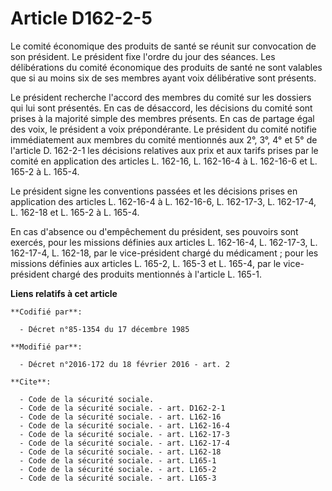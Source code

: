# Article D162-2-5

Le comité économique des produits de santé se réunit sur convocation de son président. Le président fixe l'ordre du jour des
séances. Les délibérations du comité économique des produits de santé ne sont valables que si au moins six de ses membres
ayant voix délibérative sont présents. 

Le président recherche l'accord des membres du comité sur les dossiers qui lui sont présentés. En cas de désaccord, les
décisions du comité sont prises à la majorité simple des membres présents. En cas de partage égal des voix, le président a
voix prépondérante. Le président du comité notifie immédiatement aux membres du comité mentionnés aux 2°, 3°, 4° et 5° de
l'article D. 162-2-1 les décisions relatives aux prix et aux tarifs prises par le comité en application des articles L.
162-16, L. 162-16-4 à L. 162-16-6 et L. 165-2 à L. 165-4. 

Le président signe les conventions passées et les décisions prises en application des articles L. 162-16-4 à L. 162-16-6, L.
162-17-3, L. 162-17-4, L. 162-18 et L. 165-2 à L. 165-4. 

En cas d'absence ou d'empêchement du président, ses pouvoirs sont exercés, pour les missions définies aux articles L.
162-16-4, L. 162-17-3, L. 162-17-4, L. 162-18, par le vice-président chargé du médicament ; pour les missions définies aux
articles L. 165-2, L. 165-3 et L. 165-4, par le vice-président chargé des produits mentionnés à l'article L. 165-1.

**Liens relatifs à cet article**

	**Codifié par**:

	  - Décret n°85-1354 du 17 décembre 1985

	**Modifié par**:

	  - Décret n°2016-172 du 18 février 2016 - art. 2

	**Cite**:

	  - Code de la sécurité sociale.
	  - Code de la sécurité sociale. - art. D162-2-1
	  - Code de la sécurité sociale. - art. L162-16
	  - Code de la sécurité sociale. - art. L162-16-4
	  - Code de la sécurité sociale. - art. L162-17-3
	  - Code de la sécurité sociale. - art. L162-17-4
	  - Code de la sécurité sociale. - art. L162-18
	  - Code de la sécurité sociale. - art. L165-1
	  - Code de la sécurité sociale. - art. L165-2
	  - Code de la sécurité sociale. - art. L165-3
